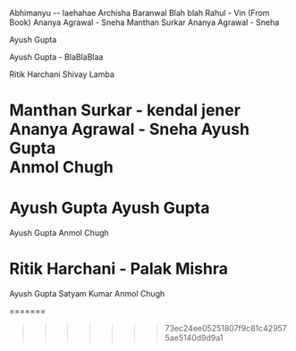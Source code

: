Abhimanyu -- laehahae
Archisha Baranwal
Blah blah
Rahul - Vin (From Book)
Ananya Agrawal - Sneha
Manthan Surkar
Ananya Agrawal - Sneha

Ayush Gupta

Ayush Gupta - BlaBlaBlaa

Ritik Harchani
Shivay Lamba





Manthan Surkar - kendal jener
Ananya Agrawal - Sneha
Ayush Gupta<br>
Anmol Chugh
=======
Ayush Gupta
Ayush Gupta
=======
Ayush Gupta
Anmol Chugh

Ritik Harchani - Palak Mishra
=======
Ayush Gupta
Satyam Kumar
Anmol Chugh


=======

>>>>>>> 73ec24ee05251807f9c81c429575ae5140d9d9a1
